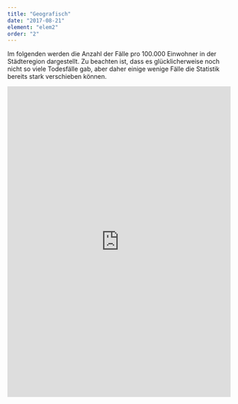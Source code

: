 ```yaml
---
title: "Geografisch"
date: "2017-08-21"
element: "elem2"
order: "2"
---
```


Im folgenden werden die Anzahl der Fälle pro 100.000 Einwohner in der Städteregion dargestellt. Zu beachten ist, dass es glücklicherweise noch nicht so viele Todesfälle gab, aber daher einige wenige Fälle die Statistik bereits stark verschieben können. 

<iframe class="highcharts-iframe" src="https://app.everviz.com/embed/2wMHfoPdo/" title="Chart: Städteregion Aachen" style="border: 0; width: 100%; height: 700px"></iframe>